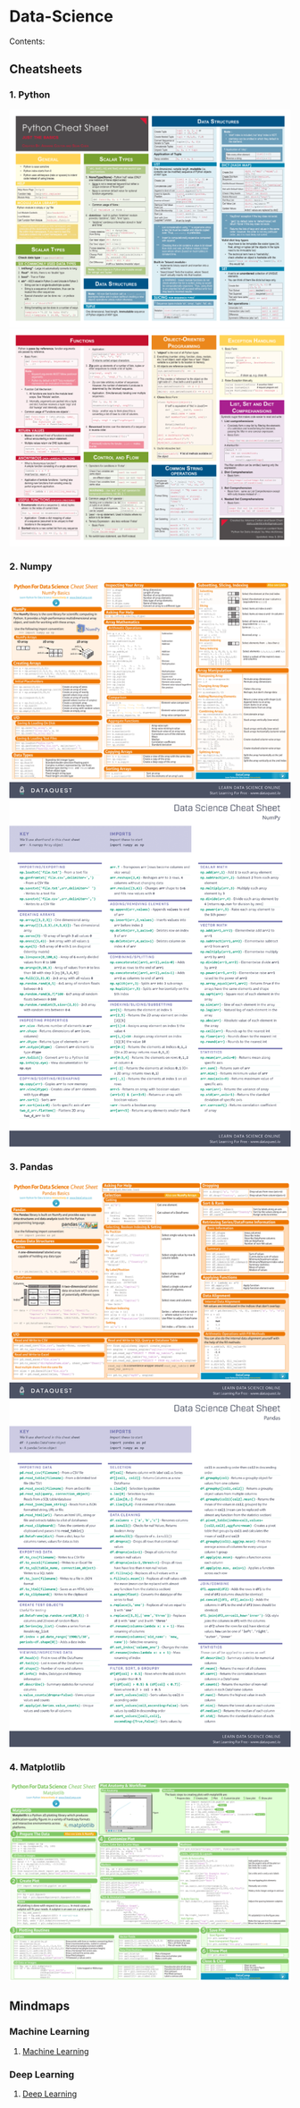 # Data-Science

Contents:

## Cheatsheets

### 1. Python
![](cheatsheet-python-1.png)
![](cheatsheet-python-2.png)

### 2. Numpy
![](cheatsheet-numpy-1.png)
![](cheatsheet-numpy-1-1.png)

### 3. Pandas
![](cheatsheet-pandas-1.png)
![](pandas-cheat-sheet-1.png)

### 4. Matplotlib
![](cheatsheet-matplotlib-1.png)

## Mindmaps

### Machine Learning
1. [Machine Learning](https://github.com/GECA-CSE-DEPT/Data-Science/blob/master/Machine%20Learning.pdf)

### Deep Learning
1. [Deep Learning](https://github.com/GECA-CSE-DEPT/Data-Science/blob/master/Deep%20Learning.pdf)

